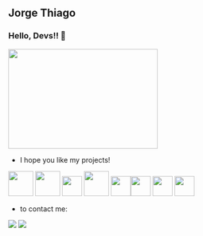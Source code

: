 ## Jorge Thiago


### Hello, Devs!! 👋

<img src="https://c.tenor.com/h6dw8GhhnSEAAAAd/bruce-lee-lee-junfan.gif" width="300" height="200" />



- I hope you like my projects!

<img src="https://cdn.icon-icons.com/icons2/2415/PNG/512/java_original_wordmark_logo_icon_146459.png" width="50" height="50"/> <img src="https://cdn.icon-icons.com/icons2/3398/PNG/512/boot_spring_logo_icon_214693.png" width="50" height="50"/> <img src="https://cdn.jsdelivr.net/gh/devicons/devicon/icons/python/python-original.svg" width="40" height="40"/>  <img src="https://cdn.icon-icons.com/icons2/2415/PNG/512/django_plain_logo_icon_146558.png" width="50" height="50" />  <img src="https://cdn.jsdelivr.net/gh/devicons/devicon/icons/html5/html5-plain-wordmark.svg" width="40" height="40"/><img src="https://cdn.jsdelivr.net/gh/devicons/devicon/icons/css3/css3-plain-wordmark.svg" width="40" height="40" /> <img src="https://cdn.jsdelivr.net/gh/devicons/devicon/icons/javascript/javascript-original.svg" width="40" height="40"  /> <img src="https://cdn.jsdelivr.net/gh/devicons/devicon/icons/git/git-plain.svg"  width="40" height="40"/>

- to contact me:

<div>

<a href="https://www.linkedin.com/in/jthiagobf/" target="_blank"><img src="https://img.shields.io/badge/-LinkedIn-%230077B5?style=for-the-badge&logo=linkedin&logoColor=white" target="_blank"></a>   <a href = "mailto:contato@j.thiagobf1992@gmail.com"><img src="https://img.shields.io/badge/Gmail-D14836?style=for-the-badge&logo=gmail&logoColor=white" target="_blank"></a>


</div>



